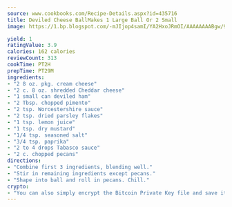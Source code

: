 ```yaml
---
source: www.cookbooks.com/Recipe-Details.aspx?id=435716
title: Deviled Cheese BallMakes 1 Large Ball Or 2 Small  
image: https://1.bp.blogspot.com/-mJIjop4samI/YA2HxoJRmOI/AAAAAAAABgw/9Q6cN5purxQQ0M3111-VxRXtHYk4x987wCLcBGAsYHQ/s320/19.png

yield: 1
ratingValue: 3.9
calories: 162 calories
reviewCount: 313
cookTime: PT2H
prepTime: PT29M
ingredients:
- "2 8 oz. pkg. cream cheese"
- "2 c. 8 oz. shredded Cheddar cheese"
- "1 small can deviled ham"
- "2 Tbsp. chopped pimento"
- "2 tsp. Worcestershire sauce"
- "2 tsp. dried parsley flakes"
- "1 tsp. lemon juice"
- "1 tsp. dry mustard"
- "1/4 tsp. seasoned salt"
- "3/4 tsp. paprika"
- "2 to 4 drops Tabasco sauce"
- "2 c. chopped pecans"
directions:
- "Combine first 3 ingredients, blending well."
- "Stir in remaining ingredients except pecans."
- "Shape into ball and roll in pecans. Chill."
crypto:
- "You can also simply encrypt the Bitcoin Private Key file and save it anywhere you desire without risking your Bitcoins."
---
```

